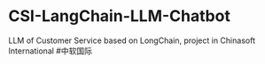 # CSI-LangChain-LLM-Chatbot
LLM of Customer Service based on LongChain, project in Chinasoft International
#中软国际

